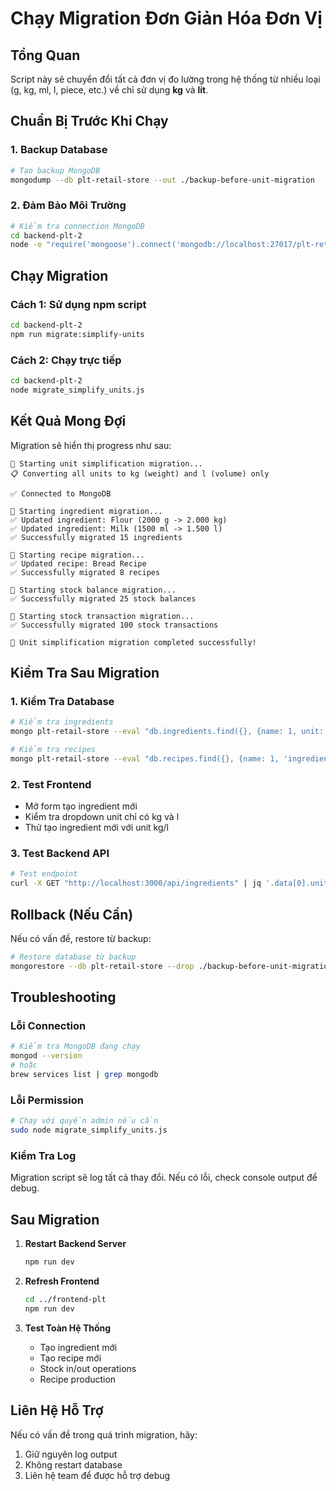 # Chạy Migration Đơn Giản Hóa Đơn Vị

## Tổng Quan
Script này sẽ chuyển đổi tất cả đơn vị đo lường trong hệ thống từ nhiều loại (g, kg, ml, l, piece, etc.) về chỉ sử dụng **kg** và **lít**.

## Chuẩn Bị Trước Khi Chạy

### 1. Backup Database
```bash
# Tạo backup MongoDB
mongodump --db plt-retail-store --out ./backup-before-unit-migration
```

### 2. Đảm Bảo Môi Trường
```bash
# Kiểm tra connection MongoDB
cd backend-plt-2
node -e "require('mongoose').connect('mongodb://localhost:27017/plt-retail-store').then(() => console.log('✅ Connected')).catch(e => console.error('❌ Connection failed:', e))"
```

## Chạy Migration

### Cách 1: Sử dụng npm script
```bash
cd backend-plt-2
npm run migrate:simplify-units
```

### Cách 2: Chạy trực tiếp
```bash
cd backend-plt-2
node migrate_simplify_units.js
```

## Kết Quả Mong Đợi

Migration sẽ hiển thị progress như sau:

```
🚀 Starting unit simplification migration...
📋 Converting all units to kg (weight) and l (volume) only

✅ Connected to MongoDB

🔄 Starting ingredient migration...
✅ Updated ingredient: Flour (2000 g -> 2.000 kg)
✅ Updated ingredient: Milk (1500 ml -> 1.500 l)
✅ Successfully migrated 15 ingredients

🔄 Starting recipe migration...
✅ Updated recipe: Bread Recipe
✅ Successfully migrated 8 recipes

🔄 Starting stock balance migration...
✅ Successfully migrated 25 stock balances

🔄 Starting stock transaction migration...
✅ Successfully migrated 100 stock transactions

🎉 Unit simplification migration completed successfully!
```

## Kiểm Tra Sau Migration

### 1. Kiểm Tra Database
```bash
# Kiểm tra ingredients
mongo plt-retail-store --eval "db.ingredients.find({}, {name: 1, unit: 1, stockQuantity: 1}).limit(5)"

# Kiểm tra recipes
mongo plt-retail-store --eval "db.recipes.find({}, {name: 1, 'ingredients.unit': 1}).limit(3)"
```

### 2. Test Frontend
- Mở form tạo ingredient mới
- Kiểm tra dropdown unit chỉ có kg và l
- Thử tạo ingredient mới với unit kg/l

### 3. Test Backend API
```bash
# Test endpoint
curl -X GET "http://localhost:3000/api/ingredients" | jq '.data[0].unit'
```

## Rollback (Nếu Cần)

Nếu có vấn đề, restore từ backup:

```bash
# Restore database từ backup
mongorestore --db plt-retail-store --drop ./backup-before-unit-migration/plt-retail-store
```

## Troubleshooting

### Lỗi Connection
```bash
# Kiểm tra MongoDB đang chạy
mongod --version
# hoặc
brew services list | grep mongodb
```

### Lỗi Permission
```bash
# Chạy với quyền admin nếu cần
sudo node migrate_simplify_units.js
```

### Kiểm Tra Log
Migration script sẽ log tất cả thay đổi. Nếu có lỗi, check console output để debug.

## Sau Migration

1. **Restart Backend Server**
   ```bash
   npm run dev
   ```

2. **Refresh Frontend**
   ```bash
   cd ../frontend-plt
   npm run dev
   ```

3. **Test Toàn Hệ Thống**
   - Tạo ingredient mới
   - Tạo recipe mới
   - Stock in/out operations
   - Recipe production

## Liên Hệ Hỗ Trợ

Nếu có vấn đề trong quá trình migration, hãy:
1. Giữ nguyên log output
2. Không restart database
3. Liên hệ team để được hỗ trợ debug
